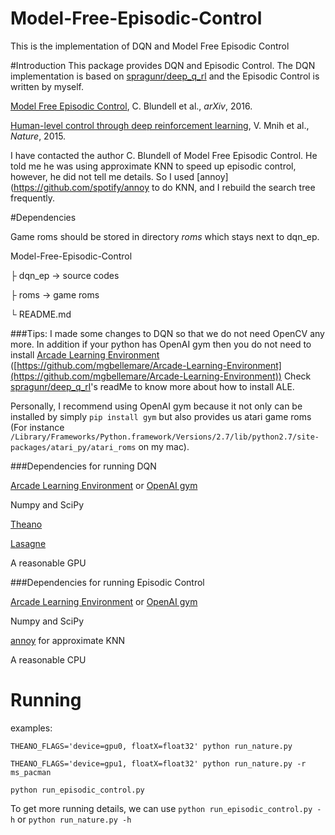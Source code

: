 # Model-Free-Episodic-Control
This is the implementation of DQN and Model Free Episodic Control

#Introduction
This package provides DQN and Episodic Control. The DQN implementation is based on [spragunr/deep_q_rl](https://github.com/spragunr/deep_q_rl) and the Episodic Control is written by myself.

[Model Free Episodic Control](http://arxiv.org/abs/1606.04460), C. Blundell et al., *arXiv*, 2016.

[Human-level control through deep reinforcement learning](http://www.nature.com/nature/journal/v518/n7540/pdf/nature14236.pdf), V. Mnih et al., *Nature*, 2015.

I have contacted the author C. Blundell of Model Free Episodic Control. He told me he was using approximate KNN to speed up episodic control, however, he did not tell me details. So I used [annoy](https://github.com/spotify/annoy to do KNN, and I rebuild the search tree frequently.

#Dependencies

Game roms should be stored in directory *roms* which stays next to dqn_ep.

Model-Free-Episodic-Control

├ dqn_ep -> source codes

├ roms -> game roms

└ README.md
		
###Tips: 
I made some changes to DQN so that we do not need OpenCV any more. In addition if your python has OpenAI gym then you do not need to install [Arcade Learning Environment](http://www.arcadelearningenvironment.org/) ([https://github.com/mgbellemare/Arcade-Learning-Environment](https://github.com/mgbellemare/Arcade-Learning-Environment)) Check [spragunr/deep_q_rl](https://github.com/spragunr/deep_q_rl)'s readMe to know more about how to install ALE.

Personally, I recommend using OpenAI gym because it not only can be installed by simply `pip install gym` but also provides us atari game roms (For instance `/Library/Frameworks/Python.framework/Versions/2.7/lib/python2.7/site-packages/atari_py/atari_roms` on my mac).




###Dependencies for running DQN

[Arcade Learning Environment](https://github.com/mgbellemare/Arcade-Learning-Environment) or [OpenAI gym](https://github.com/openai/gym)
 
 Numpy and SciPy

[Theano](http://deeplearning.net/software/theano/)

[Lasagne](http://lasagne.readthedocs.org/en/latest/)

A reasonable GPU

###Dependencies for running Episodic Control

[Arcade Learning Environment](https://github.com/mgbellemare/Arcade-Learning-Environment) or [OpenAI gym](https://github.com/openai/gym)
 
 Numpy and SciPy

[annoy](https://github.com/spotify/annoy) for approximate KNN
 
 A reasonable CPU
 
# Running
examples:

`THEANO_FLAGS='device=gpu0, floatX=float32' python run_nature.py`

`THEANO_FLAGS='device=gpu1, floatX=float32' python run_nature.py -r ms_pacman`

`python run_episodic_control.py`

To get more running details, we can use `python run_episodic_control.py -h` or `python run_nature.py -h`